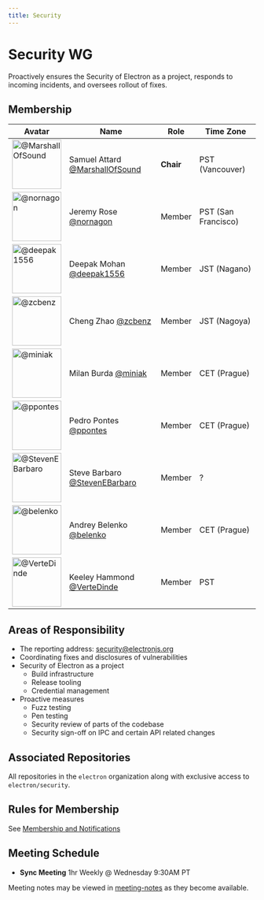 ```yaml
---
title: Security
---
```


# Security WG

Proactively ensures the Security of Electron as a project, responds to incoming
incidents, and oversees rollout of fixes.

## Membership

| Avatar | Name | Role | Time Zone |
| -------------------------------------------|----------------------|----------------------------| -------- |
| <img src="https://github.com/marshallofsound.png" width="100px" alt="@MarshallOfSound" />  | Samuel Attard [@MarshallOfSound](https://github.com/MarshallOfSound) | **Chair** | PST (Vancouver) |
| <img src="https://github.com/nornagon.png" width="100px" alt="@nornagon" />  | Jeremy Rose [@nornagon](https://github.com/nornagon) | Member | PST (San Francisco) |
| <img src="https://github.com/deepak1556.png" width="100px" alt="@deepak1556" />  | Deepak Mohan [@deepak1556](https://github.com/deepak1556) | Member | JST (Nagano) |
| <img src="https://github.com/zcbenz.png" width="100px" alt="@zcbenz" />  | Cheng Zhao [@zcbenz](https://github.com/zcbenz) | Member | JST (Nagoya) |
| <img src="https://github.com/miniak.png" width="100px" alt="@miniak" />  | Milan Burda [@miniak](https://github.com/miniak) | Member | CET (Prague) |
| <img src="https://github.com/ppontes.png" width="100px" alt="@ppontes" />  | Pedro Pontes [@ppontes](https://github.com/ppontes) | Member | CET (Prague) |
| <img src="https://github.com/StevenEBarbaro.png" width="100px" alt="@StevenEBarbaro" />  | Steve Barbaro [@StevenEBarbaro](https://github.com/StevenEBarbaro) | Member | ? |
| <img src="https://github.com/belenko.png" width="100px" alt="@belenko" />  | Andrey Belenko [@belenko](https://github.com/belenko) | Member | CET (Prague) |
| <img src="https://github.com/VerteDinde.png" width="100px" alt="@VerteDinde" />  | Keeley Hammond [@VerteDinde](https://github.com/VerteDinde) | Member | PST |

## Areas of Responsibility

* The reporting address: security@electronjs.org
* Coordinating fixes and disclosures of vulnerabilities
* Security of Electron as a project
  * Build infrastructure
  * Release tooling
  * Credential management
* Proactive measures
  * Fuzz testing
  * Pen testing
  * Security review of parts of the codebase
  * Security sign-off on IPC and certain API related changes


## Associated Repositories

All repositories in the `electron` organization along with exclusive access
to `electron/security`.

## Rules for Membership

See [Membership and Notifications](./membership-and-notifications)

## Meeting Schedule

- **Sync Meeting** 1hr Weekly @ Wednesday 9:30AM PT

Meeting notes may be viewed in [meeting-notes](meeting-notes) as they become available.
